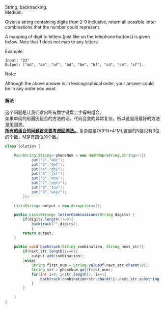 String, backtracking.  
Medium.

Given a string containing digits from 2-9 inclusive, return all possible letter combinations that the number could represent.

A mapping of digit to letters (just like on the telephone buttons) is given below. Note that 1 does not map to any letters.



Example:

```
Input: "23"
Output: ["ad", "ae", "af", "bd", "be", "bf", "cd", "ce", "cf"].
```
Note:

Although the above answer is in lexicographical order, your answer could be in any order you want.

#### 解法
这个问题是让我们求出所有数字键盘上字母的组合。  
如果单纯的用遍历组合的方法的话，代码会变的异常复杂。所以这里用最好的方法是用回溯。  
<u>**所有的组合的问题首先要考虑回溯法。**</u>
复杂度是O(3^N*4^M),这里的N是只有3位的个数，M是有四位的个数。

```java
class Solution {
    
    Map<String,String> phoneNum = new HashMap<String,String>(){{
            put("2","abc");
            put("3","def");
            put("4","ghi");
            put("5","jkl");
            put("6","mno");
            put("7","pqrs");
            put("8","tuv");
            put("9","wxyz");
        }};
    
    List<String> output = new ArrayList<>();
    
    public List<String> letterCombinations(String digits) {
        if(digits.length()!=0){
            backtrack("",digits);
            }
        return output;
    }
    
    public void backtrack(String combination, String next_str){
        if(next_str.length()==0){
            output.add(combination);
        }else{
            String first_num = String.valueOf(next_str.charAt(0));
            String str = phoneNum.get(first_num);
            for(int i=0; i<str.length(); i++){
                backtrack(combination+str.charAt(i),next_str.substring(1,next_str.length()));
            }
        }
    
    }
}
```
